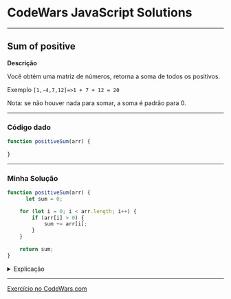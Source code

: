 # CodeWars JavaScript Solutions

---

## Sum of positive

**Descrição**

Você obtém uma matriz de números, retorna a soma de todos os positivos.

Exemplo `[1,-4,7,12]=>1 + 7 + 12 = 20`

Nota: se não houver nada para somar, a soma é padrão para 0.

---

### Código dado

```` JavaScript
function positiveSum(arr) {
  
}
````

---

### Minha Solução

```` JavaScript
function positiveSum(arr) {
      let sum = 0;

    for (let i = 0; i < arr.length; i++) {
        if (arr[i] > 0) {
            sum += arr[i];
        }
    }

    return sum;
}
````

<details>
<summary>Explicação</summary>

1. A função `positiveSum` recebe uma matriz de números chamada arr como parâmetro.
2. Inicializamos a variável sum com o valor 0, que armazenará a soma dos números positivos encontrados na matriz.
3. Em seguida, percorremos a matriz usando um loop for.
4. Dentro do loop, verificamos se o valor do elemento atual (arr[i]) é maior que 0. Se for positivo, somamos esse valor à variável sum.
5. Ao final do loop, a variável sum conterá a soma de todos os números positivos na matriz.
6. A função retorna o valor da variável sum.

No exemplo de uso, fornecemos uma matriz [1, -4, 7, 12] e chamamos a função somarPositivos com essa matriz. A função calcula a soma dos números positivos (1 + 7 + 12) e a exibe usando console.log. Se a matriz não contiver nenhum número positivo, a função retornará o valor 0, como especificado na nota.

```` javascript
// Exemplo de uso:
const numeros = [1, -4, 7, 12];
const somaPositivos = somarPositivos(numeros);
console.log('A soma dos números positivos é: ' + somaPositivos); // Saída: A soma dos números positivos é: 20
````

</details>

---

[Exercício no CodeWars.com](https://www.codewars.com/kata/5715eaedb436cf5606000381/train/javascript)
